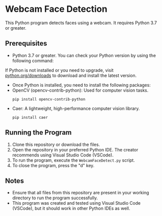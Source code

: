 # Webcam Face Detection

This Python program detects faces using a webcam. It requires Python 3.7 or greater.

## Prerequisites

- Python 3.7 or greater. You can check your Python version by using the following command:

If Python is not installed or you need to upgrade, visit [python.org/downloads](https://www.python.org/downloads/) to download and install the latest version.

- Once Python is installed, you need to install the following packages:
- OpenCV (opencv-contrib-python): Used for computer vision tasks.
  ```
  pip install opencv-contrib-python
  ```
- Caer: A lightweight, high-performance computer vision library.
  ```
  pip install caer
  ```

## Running the Program

1. Clone this repository or download the files.
2. Open the repository in your preferred Python IDE. The creator recommends using Visual Studio Code (VSCode).
3. To run the program, execute the `WebcamFaceDetect.py` script.
4. To close the program, press the "d" key.

## Notes

- Ensure that all files from this repository are present in your working directory to run the program successfully.
- This program was created and tested using Visual Studio Code (VSCode), but it should work in other Python IDEs as well.


